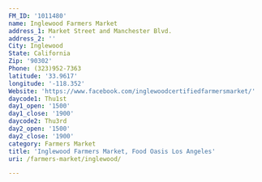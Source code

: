 ```yaml
---
FM_ID: '1011480'
name: Inglewood Farmers Market
address_1: Market Street and Manchester Blvd.
address_2: ''
City: Inglewood
State: California
Zip: '90302'
Phone: (323)952-7363
latitude: '33.9617'
longitude: '-118.352'
Website: 'https://www.facebook.com/inglewoodcertifiedfarmersmarket/'
daycode1: Thu1st
day1_open: '1500'
day1_close: '1900'
daycode2: Thu3rd
day2_open: '1500'
day2_close: '1900'
category: Farmers Market
title: 'Inglewood Farmers Market, Food Oasis Los Angeles'
uri: /farmers-market/inglewood/

---
```

